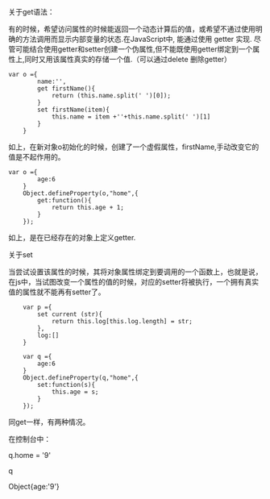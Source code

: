 关于get语法：


有的时候，希望访问属性的时候能返回一个动态计算后的值，或希望不通过使用明确的方法调用而显示内部变量的状态.在JavaScript中, 能通过使用 getter 实现. 尽管可能结合使用getter和setter创建一个伪属性,但不能既使用getter绑定到一个属性上,同时又用该属性真实的存储一个值.（可以通过delete 删除getter）

	var o ={
			name:'',
			get firstName(){
				return (this.name.split(' ')[0]);
			}
			set firstName(item){
				this.name = item +''+this.name.split(' ')[1]
			}
		}

如上，在新对象o初始化的时候，创建了一个虚假属性，firstName,手动改变它的值是不起作用的。

	var o ={
			age:6
		}
		Object.defineProperty(o,"home",{
			get:function(){
				return this.age + 1;
			}
		});

如上，是在已经存在的对象上定义getter.

关于set

当尝试设置该属性的时候，其将对象属性绑定到要调用的一个函数上，也就是说，在js中，当试图改变一个属性的值的时候，对应的setter将被执行，一个拥有真实值的属性就不能再有setter了。

		var p ={
			set current (str){
				return this.log[this.log.length] = str;
			},
			log:[]
		}

		var q ={
			age:6
		}
		Object.defineProperty(q,"home",{
			set:function(s){
				this.age = s;
			}
		});

同get一样，有两种情况。

在控制台中：

q.home = '9'

q

Object{age:'9'}






